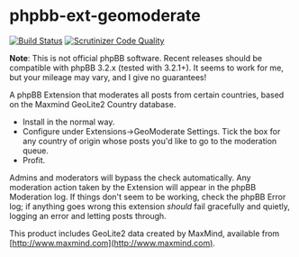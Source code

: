 # phpbb-ext-geomoderate

[![Build Status](https://travis-ci.org/gothick/phpbb-ext-geomoderate.svg?branch=master)](https://travis-ci.org/gothick/phpbb-ext-geomoderate)
[![Scrutinizer Code Quality](https://scrutinizer-ci.com/g/gothick/phpbb-ext-geomoderate/badges/quality-score.png?b=master)](https://scrutinizer-ci.com/g/gothick/phpbb-ext-geomoderate/?branch=master)

**Note**: This is not official phpBB software. Recent releases should be compatible with
phpBB 3.2.x (tested with 3.2.1+). It seems to work for me, but your mileage may vary, and
I give no guarantees!

A phpBB Extension that moderates all posts from certain countries, based on the Maxmind 
GeoLite2 Country database.

* Install in the normal way.
* Configure under Extensions->GeoModerate Settings. Tick the box for any country of origin
whose posts you'd like to go to the moderation queue.
* Profit.

Admins and moderators will bypass the check automatically. Any moderation action taken by 
the Extension will appear in the phpBB Moderation log. If things don't seem to be working,
check the phpBB Error log; if anything goes wrong this extension *should* fail gracefully
and quietly, logging an error and letting posts through.

This product includes GeoLite2 data created by MaxMind, available from 
[http://www.maxmind.com](http://www.maxmind.com).
